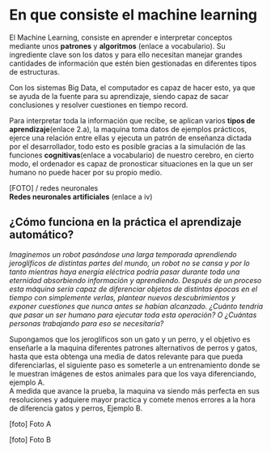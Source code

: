 # En que consiste el machine learning

El Machine Learning, consiste en aprender e interpretar conceptos mediante unos **patrones** y **algoritmos** (enlace a vocabulario). Su ingrediente clave son los datos y para ello necesitan manejar grandes cantidades de información que estén bien gestionadas en diferentes tipos de estructuras. 

Con los sistemas Big Data, el computador es capaz de hacer esto, ya que se ayuda de la fuente para su aprendizaje, siendo capaz de sacar conclusiones y resolver cuestiones en tiempo record. 

Para interpretar toda la información que recibe, se aplican varios **tipos de aprendizaje**(enlace 2.a), la maquina toma datos de ejemplos prácticos, ejerce una relación entre ellas y ejecuta un patrón de enseñanza dictada por el desarrollador, todo esto es posible gracias a la simulación de las funciones **cognitivas**(enlace a vocabulario) de nuestro cerebro, en cierto modo, el ordenador es capaz de pronosticar situaciones en la que un ser humano no puede hacer por su propio medio.

[FOTO] / redes neuronales  
**Redes neuronales artificiales** (enlace a iv)

## ¿Cómo funciona en la práctica el aprendizaje automático?

*Imaginemos un robot pasándose una larga temporada aprendiendo jeroglíficos de distintas partes del mundo, un robot no se cansa y por lo tanto mientras haya energía eléctrica podría pasar durante toda una eternidad absorbiendo información y aprendiendo.
Después de un proceso esta máquina sería capaz de diferenciar objetos de distintas épocas en el tiempo con simplemente verlas, plantear nuevos descubrimientos y exponer cuestiones que nunca antes se habían alcanzado. ¿Cuánto tendría que pasar un ser humano para ejecutar toda esta operación? O ¿Cuántas personas trabajando para eso se necesitaría?*

Supongamos que los jeroglíficos son un gato y un perro, y el objetivo 
es enseñarle a la maquina diferentes patrones alternativos de perros y gatos, hasta que esta obtenga una media de datos relevante para que pueda diferenciarlas, el siguiente paso es someterle a un entrenamiento donde se le muestran imágenes de estos animales para que los vaya diferenciando, ejemplo A.  
A medida que avance la prueba, la maquina va siendo más perfecta en sus resoluciones y adquiere mayor practica y comete menos errores a la hora de diferencia gatos y perros, Ejemplo B.

[foto] Foto A

[foto] Foto B


